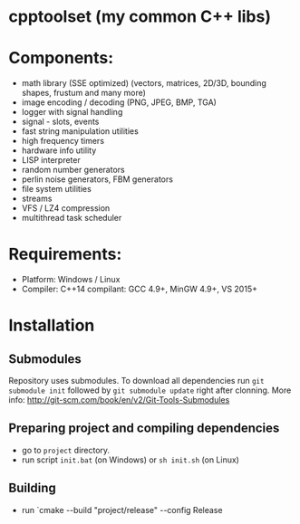 # cpptoolset (my common C++ libs)

# Components:
- math library (SSE optimized) (vectors, matrices, 2D/3D, bounding shapes, frustum and many more)
- image encoding / decoding (PNG, JPEG, BMP, TGA)
- logger with signal handling
- signal - slots, events
- fast string manipulation utilities
- high frequency timers
- hardware info utility
- LISP interpreter
- random number generators
- perlin noise generators, FBM generators
- file system utilities
- streams
- VFS / LZ4 compression
- multithread task scheduler

# Requirements:
- Platform: Windows / Linux
- Compiler: C++14 compilant: GCC 4.9+, MinGW 4.9+, VS 2015+

# Installation

## Submodules
Repository uses submodules. To download all dependencies run `git submodule init` followed by `git submodule update` right after clonning.
More info: http://git-scm.com/book/en/v2/Git-Tools-Submodules

## Preparing project and compiling dependencies
- go to `project` directory.
- run script `init.bat` (on Windows) or `sh init.sh` (on Linux)

## Building
- run `cmake --build "project/release" --config Release